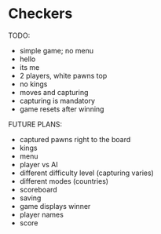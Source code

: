 # Checkers

TODO:

 * simple game; no menu
  * hello
  * its me
 * 2 players, white pawns top
 * no kings
 * moves and capturing
 * capturing is mandatory
 * game resets after winning
 
 FUTURE PLANS:

 - captured pawns right to the board
 - kings
 - menu
 - player vs AI
 - different difficulty level (capturing varies)
 - different modes (countries)
 - scoreboard
 - saving
 - game displays winner
 - player names
 - score
 
